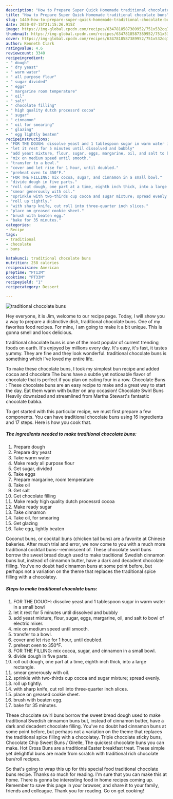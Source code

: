 ```yaml
---
description: "How to Prepare Super Quick Homemade traditional chocolate buns"
title: "How to Prepare Super Quick Homemade traditional chocolate buns"
slug: 1449-how-to-prepare-super-quick-homemade-traditional-chocolate-buns
date: 2020-07-15T21:15:26.915Z
image: https://img-global.cpcdn.com/recipes/6347818587389952/751x532cq70/traditional-chocolate-buns-recipe-main-photo.jpg
thumbnail: https://img-global.cpcdn.com/recipes/6347818587389952/751x532cq70/traditional-chocolate-buns-recipe-main-photo.jpg
cover: https://img-global.cpcdn.com/recipes/6347818587389952/751x532cq70/traditional-chocolate-buns-recipe-main-photo.jpg
author: Kenneth Clark
ratingvalue: 4.6
reviewcount: 3340
recipeingredient:
- " dough"
- " dry yeast"
- " warm water"
- " all purpose flour"
- " sugar divided"
- " eggs"
- " margarine room temperature"
- " oil"
- " salt"
- " chocolate filling"
- " high quality dutch processrd cocoa"
- " sugar"
- " cinnamon"
- " oil for smearing"
- " glazing"
- " egg lightly beaten"
recipeinstructions:
- "FOR THE DOUGH: dissolve yeast and 1 tablespoon sugar in warm water in a small bowl"
- "let it rest for 5 minutes until dissolved and bubbly"
- "add yeast mixture, flour, sugar, eggs, margarine, oil, and salt to bowl of electric mixer."
- "mix on medium speed until smooth."
- "transfer to a bowl."
- "cover and let rise for 1 hour, until doubled."
- "preheat oven to 350°F."
- "FOR THE FILLING: mix cocoa, sugar, and cinnamon in a small bowl."
- "divide dough in five parts."
- "roll out dough, one part at a time, eighth inch thick, into a large rectangle."
- "smear generously with oil."
- "sprinkle with two-thirds cup cocoa and sugar mixture; spread evenly."
- "roll up tightly."
- "with sharp knife, cut roll into three-quarter inch slices."
- "place on greased cookie sheet."
- "brush with beaten egg."
- "bake for 35 minutes."
categories:
- Recipe
tags:
- traditional
- chocolate
- buns

katakunci: traditional chocolate buns 
nutrition: 258 calories
recipecuisine: American
preptime: "PT13M"
cooktime: "PT33M"
recipeyield: "1"
recipecategory: Dessert

---
```



![traditional chocolate buns](https://img-global.cpcdn.com/recipes/6347818587389952/751x532cq70/traditional-chocolate-buns-recipe-main-photo.jpg)

Hey everyone, it is Jim, welcome to our recipe page. Today, I will show you a way to prepare a distinctive dish, traditional chocolate buns. One of my favorites food recipes. For mine, I am going to make it a bit unique. This is gonna smell and look delicious.

traditional chocolate buns is one of the most popular of current trending foods on earth. It's enjoyed by millions every day. It's easy, it's fast, it tastes yummy. They are fine and they look wonderful. traditional chocolate buns is something which I've loved my entire life.

To make these chocolate buns, I took my simplest bun recipe and added cocoa and chocolate The buns have a subtle yet noticeable flavor of chocolate that is perfect if you plan on eating four in a row. Chocolate Buns : These chocolate buns are an easy recipe to make and a great way to start the day. Eat them warm with butter on any occasion! Chocolate Swirl Buns Heavily downsized and streamlined from Martha Stewart&#39;s fantastic chocolate babka.


To get started with this particular recipe, we must first prepare a few components. You can have traditional chocolate buns using 16 ingredients and 17 steps. Here is how you cook that.

<!--inarticleads1-->

##### The ingredients needed to make traditional chocolate buns:

1. Prepare  dough
1. Prepare  dry yeast
1. Take  warm water
1. Make ready  all purpose flour
1. Get  sugar, divided
1. Take  eggs
1. Prepare  margarine, room temperature
1. Take  oil
1. Get  salt
1. Get  chocolate filling
1. Make ready  high quality dutch processrd cocoa
1. Make ready  sugar
1. Take  cinnamon
1. Take  oil, for smearing
1. Get  glazing
1. Take  egg, lightly beaten


Coconut buns, or cocktail buns (chicken tail buns) are a favorite at Chinese bakeries. After much trial and error, we now come to you with a much more traditional cocktail buns--reminiscent of. These chocolate swirl buns borrow the sweet bread dough used to make traditional Swedish cinnamon buns but, instead of cinnamon butter, have a dark and decadent chocolate filling. You&#39;ve no doubt had cinnamon buns at some point before, but perhaps not a variation on the theme that replaces the traditional spice filling with a chocolatey. 

<!--inarticleads2-->

##### Steps to make traditional chocolate buns:

1. FOR THE DOUGH: dissolve yeast and 1 tablespoon sugar in warm water in a small bowl
1. let it rest for 5 minutes until dissolved and bubbly
1. add yeast mixture, flour, sugar, eggs, margarine, oil, and salt to bowl of electric mixer.
1. mix on medium speed until smooth.
1. transfer to a bowl.
1. cover and let rise for 1 hour, until doubled.
1. preheat oven to 350°F.
1. FOR THE FILLING: mix cocoa, sugar, and cinnamon in a small bowl.
1. divide dough in five parts.
1. roll out dough, one part at a time, eighth inch thick, into a large rectangle.
1. smear generously with oil.
1. sprinkle with two-thirds cup cocoa and sugar mixture; spread evenly.
1. roll up tightly.
1. with sharp knife, cut roll into three-quarter inch slices.
1. place on greased cookie sheet.
1. brush with beaten egg.
1. bake for 35 minutes.


These chocolate swirl buns borrow the sweet bread dough used to make traditional Swedish cinnamon buns but, instead of cinnamon butter, have a dark and decadent chocolate filling. You&#39;ve no doubt had cinnamon buns at some point before, but perhaps not a variation on the theme that replaces the traditional spice filling with a chocolatey. Triple chocolate sticky buns, Chocolate Chip Sweet Buns / Girelle, The quickest chocolate buns you can make. Hot Cross Buns are a traditional Easter breakfast treat. These simple yet delightful buns are made from scratch with traditional rich chocolate bun/roll recipes. 

So that's going to wrap this up for this special food traditional chocolate buns recipe. Thanks so much for reading. I'm sure that you can make this at home. There is gonna be interesting food in home recipes coming up. Remember to save this page in your browser, and share it to your family, friends and colleague. Thank you for reading. Go on get cooking!
